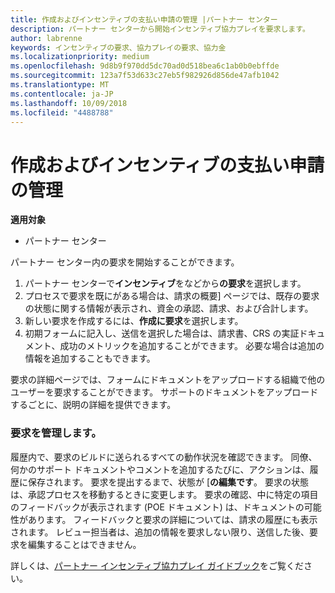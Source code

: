 ```yaml
---
title: 作成およびインセンティブの支払い申請の管理 |パートナー センター
description: パートナー センターから開始インセンティブ協力プレイを要求します。
author: labrenne
keywords: インセンティブの要求、協力プレイの要求、協力金
ms.localizationpriority: medium
ms.openlocfilehash: 9d8b9f970dd5dc70ad0d518bea6c1ab0b0ebffde
ms.sourcegitcommit: 123a7f53d633c27eb5f982926d856de47afb1042
ms.translationtype: MT
ms.contentlocale: ja-JP
ms.lasthandoff: 10/09/2018
ms.locfileid: "4488788"
---
```

# <a name="create-and-manage-an-incentives-claim"></a>作成およびインセンティブの支払い申請の管理

**適用対象**
- パートナー センター

パートナー センター内の要求を開始することができます。 

1. パートナー センターで**インセンティブ**をなどから**の要求**を選択します。
2.  プロセスで要求を既にがある場合は、請求の概要] ページでは、既存の要求の状態に関する情報が表示され、資金の承認、請求、および合計します。
3.  新しい要求を作成するには、**作成に要求**を選択します。
4.  初期フォームに記入し、送信を選択した場合は、請求書、CRS の実証ドキュメント、成功のメトリックを追加することができます。 必要な場合は追加の情報を追加することもできます。

要求の詳細ページでは、フォームにドキュメントをアップロードする組織で他のユーザーを要求することができます。 サポートのドキュメントをアップロードするごとに、説明の詳細を提供できます。 

### <a name="manage-your-claims"></a>要求を管理します。

履歴内で、要求のビルドに送られるすべての動作状況を確認できます。 同僚、何かのサポート ドキュメントやコメントを追加するたびに、アクションは、履歴に保存されます。 要求を提出するまで、状態が [**の編集です**。 要求の状態は、承認プロセスを移動するときに変更します。 要求の確認、中に特定の項目のフィードバックが表示されます (POE ドキュメント) は、ドキュメントの可能性があります。 フィードバックと要求の詳細については、請求の履歴にも表示されます。 レビュー担当者は、追加の情報を要求しない限り、送信した後、要求を編集することはできません。

詳しくは、[パートナー インセンティブ協力プレイ ガイドブック](https://assets.microsoft.com/coop-guidebook.pdf)をご覧ください。
